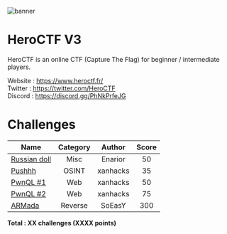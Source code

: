 ![banner](https://pbs.twimg.com/profile_banners/815907006708060160/1586530306/1500x500)

# HeroCTF V3

HeroCTF is an online CTF (Capture The Flag) for beginner / intermediate players.

Website : https://www.heroctf.fr/ <br>
Twitter : https://twitter.com/HeroCTF <br>
Discord : https://discord.gg/PhNkPrfeJG

# Challenges

| Name                                                             | Category      | Author     | Score  |
|------------------------------------------------------------------|:-------------:|:----------:|:------:|
| [Russian doll](Misc/Russian_doll)                                | Misc          | Enarior    | 50     |
| [Pushhh](OSINT/Pushhh)                                           | OSINT         | xanhacks   | 35     |
| [PwnQL #1](Web/PwnQL_1)                                          | Web           | xanhacks   | 50     |
| [PwnQL #2](Web/PwnQL_2)                                          | Web           | xanhacks   | 75     |
| [ARMada](Reverse/ARMada)                                         | Reverse       | SoEasY     | 300    |


**Total : XX challenges (XXXX points)**
